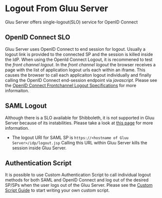# Logout From Gluu Server
Gluu Server offers single-logout(SLO) service for OpenID Connect

## OpenID Connect SLO
Gluu Server uses OpenID Connect to end session for logout. 
Usually a logout link is provided to the connected SP and the session is 
killed inside the IdP. When using the OpenId Connect Logout, it is recommened to 
test the _front channel logout_. In the _front channel logout_ the browser receives a 
page with the list of application logout urls each within an iframe. 
This causes the browser to call each applicaiton logout individually and finally 
calling the OpenID Connect end-session endpoint via _javascript_. Please see the 
[OpenID Connect Frontchannel Logout Specifications](http://openid.net/specs/openid-connect-frontchannel-1_0.html) 
for more informaiton.

## SAML Logout
Although there is a SLO available for Shibboleth, it is not supported in Gluu Server because of its instabilities. Please take a look at [this page](https://wiki.shibboleth.net/confluence/display/CONCEPT/SLOIssues) for more information.

* The logout URI for SAML SP is `https://<hostname of Gluu Server>/idp/logout.jsp`
 Calling this URL within Gluu Server kills the session inside Gluu Server.

## Authentication Script
It is possible to use Custom Authentication Script to call individual logout methods 
for both SAML and OpenID Connect and log out of the desired SP/SPs when the user logs out of 
the Gluu Server. Please see the [Custom Script Guide](../customize/auth-script/) to start writing your own custom script. 

